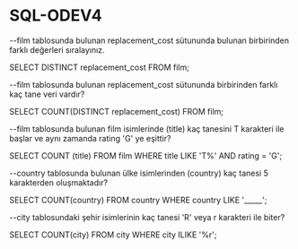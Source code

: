 # SQL-ODEV4

--film tablosunda bulunan replacement_cost sütununda bulunan birbirinden farklı değerleri sıralayınız.

SELECT DISTINCT replacement_cost
FROM film;

--film tablosunda bulunan replacement_cost sütununda birbirinden farklı kaç tane veri vardır?

SELECT COUNT(DISTINCT replacement_cost)
FROM film;

--film tablosunda bulunan film isimlerinde (title) kaç tanesini T karakteri ile başlar ve aynı zamanda rating 'G' ye eşittir?

SELECT COUNT (title)
FROM film
WHERE title LIKE 'T%' AND rating = 'G';

--country tablosunda bulunan ülke isimlerinden (country) kaç tanesi 5 karakterden oluşmaktadır?

SELECT COUNT(country)
FROM country
WHERE country LIKE '_____';

--city tablosundaki şehir isimlerinin kaç tanesi 'R' veya r karakteri ile biter?

SELECT COUNT(city)
FROM city
WHERE city ILIKE '%r';

